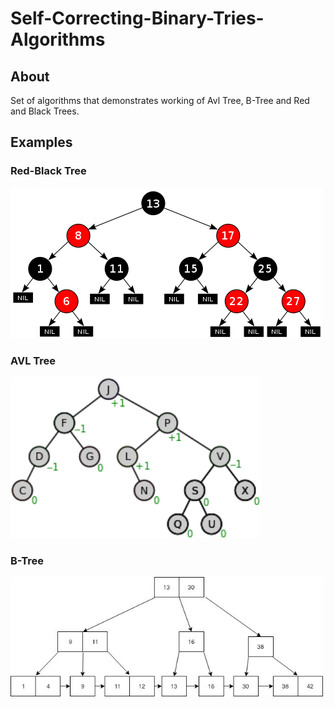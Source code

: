# Self-Correcting-Binary-Tries-Algorithms

## About

Set of algorithms that demonstrates working of Avl Tree, B-Tree and Red and Black Trees.

## Examples

### Red-Black Tree
<img src = "examples/rbtree.png">
<br>

### AVL Tree
<img src = "examples/avltree.png" width = 400>
<br>

### B-Tree
<img src = "examples/btree.jpeg" width = 500>

<br>
